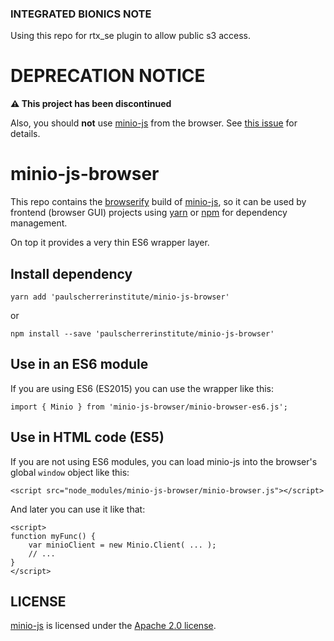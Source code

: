 ### INTEGRATED BIONICS NOTE
Using this repo for rtx_se plugin to allow public s3 access.

# DEPRECATION NOTICE

**⚠️ This project has been discontinued**

Also, you should **not** use [minio-js][] from the browser. See [this issue](https://github.com/minio/minio-js/issues/729#issuecomment-463538649) for details.

# minio-js-browser

This repo contains the [browserify][] build of [minio-js][], so it
can be used by frontend (browser GUI) projects using [yarn][] or
[npm][] for dependency management.

On top it provides a very thin ES6 wrapper layer.

## Install dependency

    yarn add 'paulscherrerinstitute/minio-js-browser'

or

    npm install --save 'paulscherrerinstitute/minio-js-browser'

## Use in an ES6 module

If you are using ES6 (ES2015) you can use the wrapper like this:

    import { Minio } from 'minio-js-browser/minio-browser-es6.js';

## Use in HTML code (ES5)

If you are not using ES6 modules, you can load minio-js into the
browser's global `window` object like this:

    <script src="node_modules/minio-js-browser/minio-browser.js"></script>

And later you can use it like that:

    <script>
    function myFunc() {
        var minioClient = new Minio.Client( ... );
        // ...
    }
    </script>


## LICENSE

[minio-js][] is licensed under the [Apache 2.0 license](https://github.com/minio/minio-js/blob/master/LICENSE).


[browserify]: http://browserify.org/
[minio-js]: https://github.com/minio/minio-js/
[npm]: https://www.npmjs.com/
[yarn]: https://yarnpkg.com/
